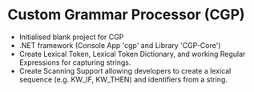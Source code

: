 # Custom Grammar Processor (CGP)
* Initialised blank project for CGP
* .NET framework (Console App 'cgp' and Library 'CGP-Core')
* Create Lexical Token, Lexical Token Dictionary, and working Regular Expressions for capturing strings.
* Create Scanning Support allowing developers to create a lexical sequence (e.g. KW_IF, KW_THEN) and identifiers from a string.
